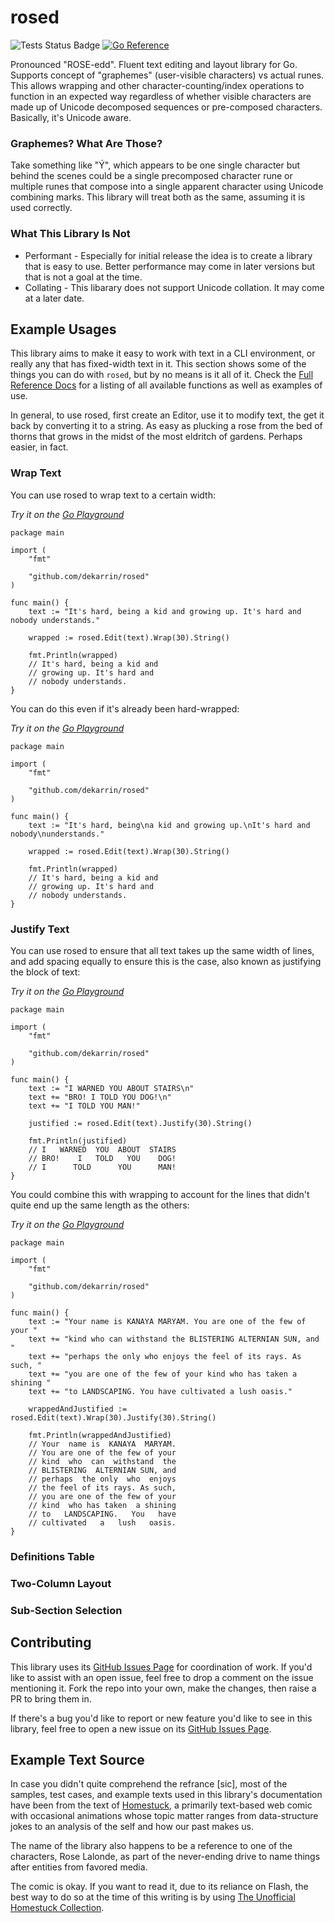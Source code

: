 rosed
=====

![Tests Status Badge](https://github.com/dekarrin/rosed/actions/workflows/tests.yml/badge.svg?branch=main&event=push)
[![Go Reference](https://pkg.go.dev/badge/github.com/dekarrin/rosed.svg)](https://pkg.go.dev/github.com/dekarrin/rosed)

Pronounced "ROSE-edd". Fluent text editing and layout library for Go. Supports
concept of "graphemes" (user-visible characters) vs actual runes. This allows
wrapping and other character-counting/index operations to function in an
expected way regardless of whether visible characters are made up of Unicode
decomposed sequences or pre-composed characters. Basically, it's Unicode aware.

### Graphemes? What Are Those?

Take something like "Ý", which appears to be one single character but behind the
scenes could be a single precomposed character rune or multiple runes that
compose into a single apparent character using Unicode combining marks. This
library will treat both as the same, assuming it is used correctly.

### What This Library Is Not

* Performant - Especially for initial release the idea is to create a library
that is easy to use. Better performance may come in later versions but that is
not a goal at the time.
* Collating - This libarary does not support Unicode collation. It may come at
a later date.

## Example Usages

This library aims to make it easy to work with text in a CLI environment, or
really any that has fixed-width text in it. This section shows some of the
things you can do with `rosed`, but by no means is it all of it. Check the
[Full Reference Docs](https://pkg.go.dev/github.com/dekarrin/rosed) for a
listing of all available functions as well as examples of use.

In general, to use rosed, first create an Editor, use it to modify text, the
get it back by converting it to a string. As easy as plucking a rose from the
bed of thorns that grows in the midst of the most eldritch of gardens. Perhaps
easier, in fact.

### Wrap Text

You can use rosed to wrap text to a certain width:

*Try it on the [Go Playground](https://go.dev/play/p/XdoblhFv3XX)*

```golang
package main

import (
	"fmt"
	
	"github.com/dekarrin/rosed"
)

func main() {
	text := "It's hard, being a kid and growing up. It's hard and nobody understands."
	
	wrapped := rosed.Edit(text).Wrap(30).String()
	
	fmt.Println(wrapped)
	// It's hard, being a kid and
	// growing up. It's hard and
	// nobody understands.
}
```

You can do this even if it's already been hard-wrapped:

*Try it on the [Go Playground](https://go.dev/play/p/6O7jjoft1Qr)*

```golang
package main

import (
	"fmt"
	
	"github.com/dekarrin/rosed"
)

func main() {
	text := "It's hard, being\na kid and growing up.\nIt's hard and nobody\nunderstands."
	
	wrapped := rosed.Edit(text).Wrap(30).String()
	
	fmt.Println(wrapped)
	// It's hard, being a kid and
	// growing up. It's hard and
	// nobody understands.
}
```

### Justify Text

You can use rosed to ensure that all text takes up the same width of lines, and
add spacing equally to ensure this is the case, also known as justifying the
block of text:

*Try it on the [Go Playground](https://go.dev/play/p/3bNywhvrFch)*

```golang
package main

import (
	"fmt"
	
	"github.com/dekarrin/rosed"
)

func main() {
	text := "I WARNED YOU ABOUT STAIRS\n"
	text += "BRO! I TOLD YOU DOG!\n"
	text += "I TOLD YOU MAN!"
	
	justified := rosed.Edit(text).Justify(30).String()
	
	fmt.Println(justified)
	// I   WARNED  YOU  ABOUT  STAIRS
	// BRO!    I   TOLD   YOU    DOG!
	// I      TOLD      YOU      MAN!
}
```

You could combine this with wrapping to account for the lines that didn't quite
end up the same length as the others:

*Try it on the [Go Playground](https://go.dev/play/p/P6KievkJ_cQ)*

```golang
package main

import (
	"fmt"
	
	"github.com/dekarrin/rosed"
)

func main() {
	text := "Your name is KANAYA MARYAM. You are one of the few of your "
	text += "kind who can withstand the BLISTERING ALTERNIAN SUN, and "
	text += "perhaps the only who enjoys the feel of its rays. As such, "
	text += "you are one of the few of your kind who has taken a shining "
	text += "to LANDSCAPING. You have cultivated a lush oasis."
	
	wrappedAndJustified := rosed.Edit(text).Wrap(30).Justify(30).String()
	
	fmt.Println(wrappedAndJustified)
	// Your  name is  KANAYA  MARYAM.
	// You are one of the few of your
	// kind  who  can  withstand  the
	// BLISTERING  ALTERNIAN SUN, and
	// perhaps  the only  who  enjoys
	// the feel of its rays. As such,
	// you are one of the few of your
	// kind  who has taken  a shining
	// to   LANDSCAPING.   You   have
	// cultivated   a   lush   oasis.
}
```

### Definitions Table

### Two-Column Layout

### Sub-Section Selection

## Contributing
This library uses its [GitHub Issues Page](https://github.com/dekarrin/rosed/issues)
for coordination of work. If you'd like to assist with an open issue, feel free
to drop a comment on the issue mentioning it. Fork the repo into your own, make
the changes, then raise a PR to bring them in.

If there's a bug you'd like to report or new feature you'd like to see in this
library, feel free to open a new issue on its [GitHub Issues Page](https://github.com/dekarrin/rosed/issues).

## Example Text Source
In case you didn't quite comprehend the refrance [sic], most of the samples,
test cases, and example texts used in this library's documentation have been
from the text of [Homestuck](https://www.homestuck.com/story/1), a primarily
text-based web comic with occasional animations whose topic matter ranges from
data-structure jokes to an analysis of the self and how our past makes us.

The name of the library also happens to be a reference to one of the characters,
Rose Lalonde, as part of the never-ending drive to name things after entities
from favored media.

The comic is okay. If you want to read it, due to its reliance on Flash, the
best way to do so at the time of this writing is by using [The Unofficial
Homestuck Collection](https://bambosh.dev/unofficial-homestuck-collection/).